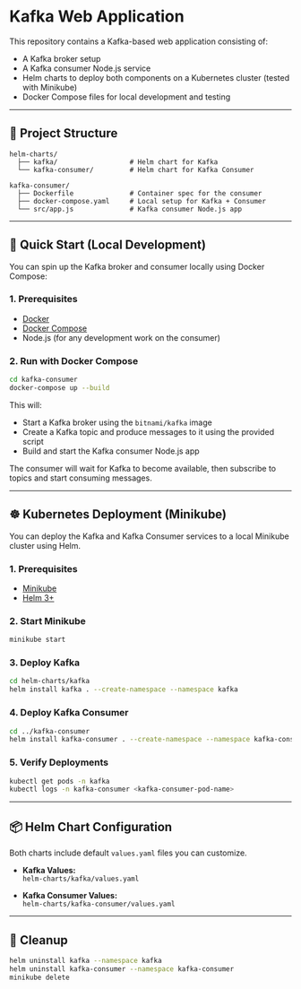 # Kafka Web Application

This repository contains a Kafka-based web application consisting of:

- A Kafka broker setup
- A Kafka consumer Node.js service
- Helm charts to deploy both components on a Kubernetes cluster (tested with Minikube)
- Docker Compose files for local development and testing

---

## 📁 Project Structure

```
helm-charts/
  ├── kafka/                  # Helm chart for Kafka
  └── kafka-consumer/         # Helm chart for Kafka Consumer

kafka-consumer/
  ├── Dockerfile              # Container spec for the consumer
  ├── docker-compose.yaml     # Local setup for Kafka + Consumer
  └── src/app.js              # Kafka consumer Node.js app
```

---

## 🚀 Quick Start (Local Development)

You can spin up the Kafka broker and consumer locally using Docker Compose:

### 1. Prerequisites

- [Docker](https://www.docker.com/)
- [Docker Compose](https://docs.docker.com/compose/)
- Node.js (for any development work on the consumer)

### 2. Run with Docker Compose

```bash
cd kafka-consumer
docker-compose up --build
```

This will:

- Start a Kafka broker using the `bitnami/kafka` image
- Create a Kafka topic and produce messages to it using the provided script
- Build and start the Kafka consumer Node.js app

The consumer will wait for Kafka to become available, then subscribe to topics and start consuming messages.

---

## ☸️ Kubernetes Deployment (Minikube)

You can deploy the Kafka and Kafka Consumer services to a local Minikube cluster using Helm.

### 1. Prerequisites

- [Minikube](https://minikube.sigs.k8s.io/docs/start/)
- [Helm 3+](https://helm.sh/docs/intro/install/)

### 2. Start Minikube

```bash
minikube start
```

### 3. Deploy Kafka

```bash
cd helm-charts/kafka
helm install kafka . --create-namespace --namespace kafka
```

### 4. Deploy Kafka Consumer

```bash
cd ../kafka-consumer
helm install kafka-consumer . --create-namespace --namespace kafka-consumer
```

### 5. Verify Deployments

```bash
kubectl get pods -n kafka
kubectl logs -n kafka-consumer <kafka-consumer-pod-name>
```

---

## 📦 Helm Chart Configuration

Both charts include default `values.yaml` files you can customize.

- **Kafka Values:**  
  `helm-charts/kafka/values.yaml`

- **Kafka Consumer Values:**  
  `helm-charts/kafka-consumer/values.yaml`

---

## 🧹 Cleanup

```bash
helm uninstall kafka --namespace kafka
helm uninstall kafka-consumer --namespace kafka-consumer
minikube delete
```

